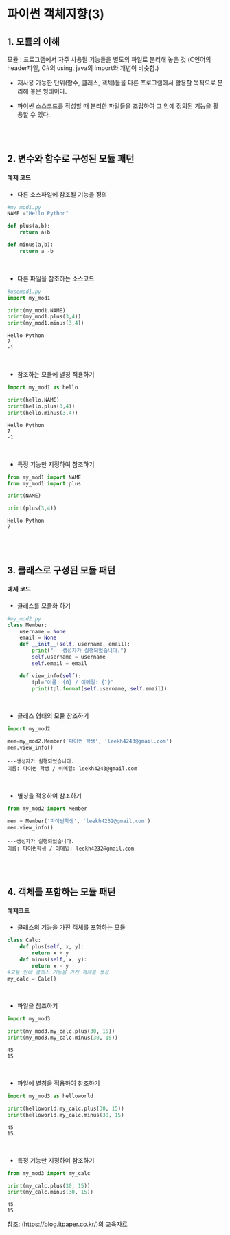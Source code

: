 # 파이썬 객체지향(3)

## 1. 모듈의 이해
모듈 : 프로그램에서 자주 사용될 기능들을 별도의 파일로 분리해 놓은 것 (C언어의 header파일, C#의 using, java의 import와 개념이 비슷함.)

- 재사용 가능한 단위(함수, 클래스, 객체)들을 다른 프로그램에서 활용할 목적으로 분리해 놓은 형태이다.

- 파이썬 소스코드를 작성할 때 분리한 파일들을 조립하여 그 안에 정의된 기능을 활용할 수 있다.

<br><br>

## 2. 변수와 함수로 구성된 모듈 패턴

#### 예제 코드
- 다른 소스파일에 참조될 기능을 정의
```python
#my_mod1.py
NAME ="Hello Python"

def plus(a,b):
	return a+b

def minus(a,b):
	return a -b
```

<br>

- 다른 파일을 참조하는 소스코드
```python
#usemod1.py
import my_mod1

print(my_mod1.NAME)
print(my_mod1.plus(3,4))
print(my_mod1.minus(3,4))
```
```
Hello Python
7
-1
```
<br>

- 참조하는 모듈에 별칭 적용하기
```python
import my_mod1 as hello

print(hello.NAME)
print(hello.plus(3,4))
print(hello.minus(3,4))
```
```
Hello Python
7
-1
```
<br>

- 특정 기능만 지정하여 참조하기
```python
from my_mod1 import NAME
from my_mod1 import plus

print(NAME)

print(plus(3,4))
```
```
Hello Python
7
```

<br><br>

## 3. 클래스로 구성된 모듈 패턴

#### 예제 코드
- 클래스를 모듈화 하기
```python
#my_mod2.py
class Member:
	username = None
	email = None
	def __init__(self, username, email):
		print("---생성자가 실행되었습니다.")
		self.username = username
		self.email = email

	def view_info(self):
		tpl="이름: {0} / 이메일: {1}"
		print(tpl.format(self.username, self.email))
```
<br>

- 클래스 형태의 모듈 참조하기
```python
import my_mod2

mem=my_mod2.Member('파이썬 학생', 'leekh4243@gmail.com')
mem.view_info()
```
```
---생성자가 실행되었습니다.
이름: 파이썬 학생 / 이메일: leekh4243@gmail.com
```
<br>

- 별칭을 적용하여 참조하기
```python
from my_mod2 import Member

mem = Member('파이썬학생', 'leekh4232@gmail.com')
mem.view_info()
```
```
---생성자가 실행되었습니다.
이름: 파이썬학생 / 이메일: leekh4232@gmail.com
```

<br><br>

## 4. 객체를 포함하는 모듈 패턴

#### 예제코드
- 클래스의 기능을 가진 객체를 포함하는 모듈
```python
class Calc:
    def plus(self, x, y):
        return x + y
    def minus(self, x, y):
        return x - y
#모듈 안에 클래스 기능을 가진 객체를 생성
my_calc = Calc()
```
<br>

- 파일을 참조하기
```python
import my_mod3

print(my_mod3.my_calc.plus(30, 15))
print(my_mod3.my_calc.minus(30, 15))
```
```
45
15
```
<br>

- 파일에 별칭을 적용하여 참조하기
```python
import my_mod3 as helloworld

print(helloworld.my_calc.plus(30, 15))
print(helloworld.my_calc.minus(30, 15)
```
```
45
15
```
<br>

- 특정 기능만 지정하여 참조하기
```python
from my_mod3 import my_calc

print(my_calc.plus(30, 15))
print(my_calc.minus(30, 15))
```
```
45
15
```

참조: (https://blog.itpaper.co.kr/)의 교육자료
